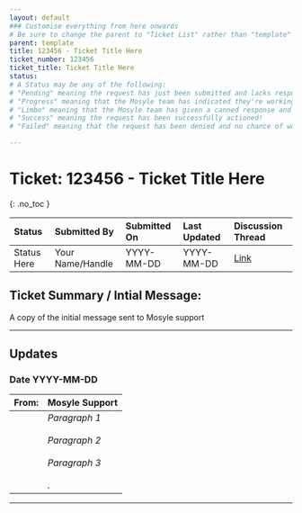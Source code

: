 ```yaml
---
layout: default
### Customise everything from here onwards
# Be sure to change the parent to "Ticket List" rather than "template"
parent: template
title: 123456 - Ticket Title Here
ticket_number: 123456
ticket_title: Ticket Title Here
status: 
# A Status may be any of the following:
# "Pending" meaning the request has just been submitted and lacks response.
# "Progress" meaning that the Mosyle team has indicated they're working on it.
# "Limbo" meaning that the Mosyle team has given a canned response and the request has been closed without much of a followup.
# "Success" meaning the request has been successfully actioned!
# "Failed" meaning that the request has been denied and no chance of working on it 😔

---
```


# Ticket: 123456 - Ticket Title Here
{: .no_toc }
  
| Status | Submitted By | Submitted On | Last Updated | Discussion Thread |
|:---|:---|:---|:---|:---|
| Status Here | Your Name/Handle | YYYY-MM-DD | YYYY-MM-DD | [Link](https://domain.tld/link-here.html) |

## Ticket Summary / Intial Message:

A copy of the initial message sent to Mosyle support

---

## Updates

<!-- 
Please do descending order for recency, oldest -> most recent
Replace line breaks with <br><br> tags

Quick template:

### Date YYYY-MM-DD

|From: | Mosyle Support |
|:---|:---|
|| *Paragraph 1<br><br>Paragraph 2<br><br>Paragraph 3<br><br>.* |

-->

### Date YYYY-MM-DD

|From: | Mosyle Support |
|:---|:---|
|| *Paragraph 1<br><br>Paragraph 2<br><br>Paragraph 3<br><br>.* |

---
